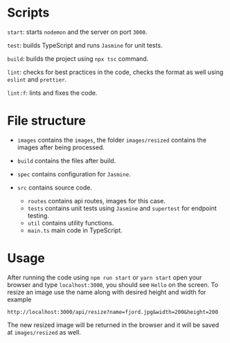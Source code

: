 # Scripts

`start`: starts `nodemon` and the server on port `3000`.

`test`: builds TypeScript and runs `Jasmine` for unit tests.

`build`: builds the project using `npx tsc` command.

`lint`: checks for best practices in the code, checks the format as well using `eslint` and `prettier`.

`lint:f`: lints and fixes the code.

# File structure

- `images` contains the `images`, the folder `images/resized` contains the images after being processed.

- `build` contains the files after build.

- `spec` contains configuration for `Jasmine`.

- `src` contains source code.
  - `routes` contains api routes, images for this case.
  - `tests` contains unit tests using `Jasmine` and `supertest` for endpoint testing.
  - `util` contains utility functions.
  - `main.ts` main code in TypeScript.

# Usage

After running the code using `npm run start` or `yarn start` open your browser and type `localhost:3000`, you should see `Hello` on the screen.
To resize an image use the name along with desired height and width for example

`http://localhost:3000/api/resize?name=fjord.jpg&width=200&height=200`

The new resized image will be returned in the browser and it will be saved at `images/resized` as well.
